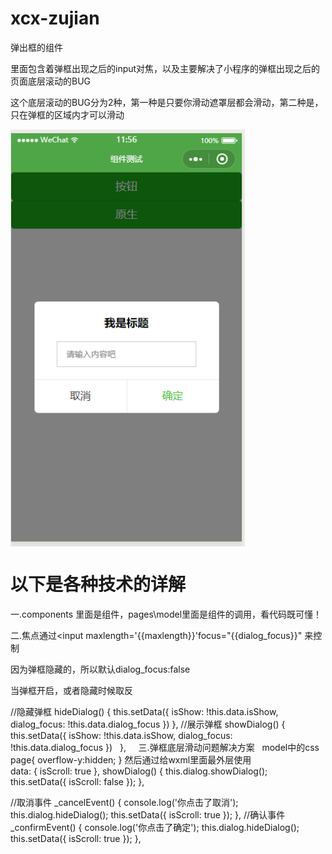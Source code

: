 # xcx-zujian
弹出框的组件  

里面包含着弹框出现之后的input对焦，以及主要解决了小程序的弹框出现之后的页面底层滚动的BUG  

这个底层滚动的BUG分为2种，第一种是只要你滑动遮罩层都会滑动，第二种是，只在弹框的区域内才可以滑动  

<img src="https://github.com/lscing/xcx-zujian/blob/master/img/img1.png" width = "375" height = "667" alt="图片名称" align=center />  
# 以下是各种技术的详解  
一.components 里面是组件，pages\model里面是组件的调用，看代码既可懂！  

二.焦点通过<input maxlength='{{maxlength}}'focus="{{dialog_focus}}" 来控制  

因为弹框隐藏的，所以默认dialog_focus:false  

当弹框开启，或者隐藏时候取反   

//隐藏弹框
    hideDialog() {
      this.setData({
        isShow: !this.data.isShow,
        dialog_focus: !this.data.dialog_focus
      })
    },
    //展示弹框
    showDialog() {
      this.setData({
        isShow: !this.data.isShow,
        dialog_focus: !this.data.dialog_focus
      })
    },    
三.弹框底层滑动问题解决方案  
model中的css  
page{
  overflow-y:hidden;
}
然后通过给wxml里面最外层使用  
<scroll-view scroll-y="{{isScroll}}"> 
data: {
    isScroll: true
  },
  showDialog() {
    this.dialog.showDialog();
    this.setData({
      isScroll: false
    });
  },

  //取消事件
  _cancelEvent() {
    console.log('你点击了取消');
    this.dialog.hideDialog();
    this.setData({
      isScroll: true
    });
  },
  //确认事件
  _confirmEvent() {
    console.log('你点击了确定');
    this.dialog.hideDialog();
    this.setData({
      isScroll: true
    });
  },
